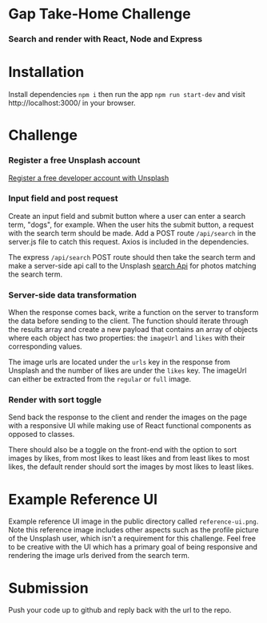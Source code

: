 # Gap Take-Home Challenge

### Search and render with React, Node and Express

# Installation

Install dependencies `npm i` then run the app `npm run start-dev` and visit http://localhost:3000/ in your browser.

# Challenge

### Register a free Unsplash account

[Register a free developer account with Unsplash](https://unsplash.com/developers)

### Input field and post request

Create an input field and submit button where a user can enter a search term, "dogs", for example. When the user hits the submit button, a request with the search term should be made. Add a POST route `/api/search` in the server.js file to catch this request. Axios is included in the dependencies.

The express `/api/search` POST route should then take the search term and make a server-side api call to the Unsplash [search Api](https://unsplash.com/documentation#search-photos) for photos matching the search term.

### Server-side data transformation

When the response comes back, write a function on the server to transform the data before sending to the client. The function should iterate through the results array and create a new payload that contains an array of objects where each object has two properties: the `imageUrl` and `likes` with their corresponding values.

The image urls are located under the `urls` key in the response from Unsplash and the number of likes are under the `likes` key. The imageUrl can either be extracted from the `regular` or `full` image.

### Render with sort toggle

Send back the response to the client and render the images on the page with a responsive UI while making use of React functional components as opposed to classes.

There should also be a toggle on the front-end with the option to sort images by likes, from most likes to least likes and from least likes to most likes, the default render should sort the images by most likes to least likes.

# Example Reference UI

Example reference UI image in the public directory called `reference-ui.png`. Note this reference image includes other aspects such as the profile picture of the Unsplash user, which isn't a requirement for this challenge. Feel free to be creative with the UI which has a primary goal of being responsive and rendering the image urls derived from the search term.

# Submission

Push your code up to github and reply back with the url to the repo.
